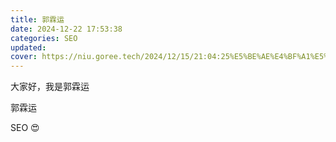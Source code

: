 ```yaml
---
title: 郭霖运
date: 2024-12-22 17:53:38
categories: SEO
updated: 
cover: https://niu.goree.tech/2024/12/15/21:04:25%E5%BE%AE%E4%BF%A1%E5%9B%BE%E7%89%87.jpg
---
```

大家好，我是郭霖运

郭霖运

SEO 😍